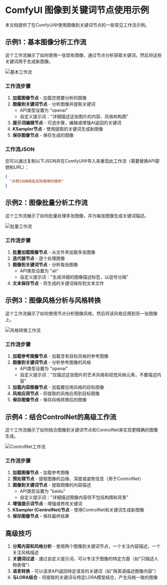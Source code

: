 # ComfyUI 图像到关键词节点使用示例

本文档提供了在ComfyUI中使用图像到关键词节点的一些常见工作流示例。

## 示例1：基本图像分析工作流

这个工作流展示了如何使用一张现有图像，通过节点分析获取关键词，然后将这些关键词用于生成新图像。

![基本工作流](https://i.imgur.com/example1.png)

### 工作流步骤

1. **加载图像节点** - 加载您想要分析的图像
2. **图像到关键词节点** - 分析图像并提取关键词
   - API类型设置为 "openai"
   - 自定义提示词："详细描述这张图片的内容、风格和构图"
3. **提示词编辑节点** - 可选步骤，编辑或增强AI返回的关键词
4. **KSampler节点** - 使用提取的关键词生成新图像
5. **保存图像节点** - 保存生成的图像

### 工作流JSON

您可以通过复制以下JSON并在ComfyUI中导入来重现此工作流（需要替换API密钥和URL）：

```json
{
  "示例JSON将在实际使用时提供"
}
```

## 示例2：图像批量分析工作流

这个工作流展示了如何批量处理多张图像，并为每张图像生成关键词描述。

![批量工作流](https://i.imgur.com/example2.png)

### 工作流步骤

1. **批量加载图像节点** - 从文件夹加载多张图像
2. **迭代器节点** - 逐个处理图像
3. **图像到关键词节点** - 分析每张图像
   - API类型设置为 "ali"
   - 自定义提示词："生成详细的图像描述标签，以逗号分隔"
4. **文本保存节点** - 将生成的关键词保存到文本文件

## 示例3：图像风格分析与风格转换

这个工作流展示了如何使用节点分析图像风格，然后将该风格应用到另一张图像上。

![风格转换工作流](https://i.imgur.com/example3.png)

### 工作流步骤

1. **加载参考图像节点** - 加载含有目标风格的参考图像
2. **图像到关键词节点** - 分析参考图像的风格
   - API类型设置为 "openai"
   - 自定义提示词："仅描述这张图片的艺术风格和视觉风格元素，不要描述内容"
3. **加载内容图像节点** - 加载要应用风格的目标图像
4. **风格应用节点** - 将提取的风格应用到目标图像
5. **保存图像节点** - 保存风格转换后的图像

## 示例4：结合ControlNet的高级工作流

这个工作流展示了如何结合图像到关键词节点和ControlNet来实现更精确的图像生成。

![ControlNet工作流](https://i.imgur.com/example4.png)

### 工作流步骤

1. **加载图像节点** - 加载参考图像
2. **预处理节点** - 提取图像的边缘、深度或姿势信息（用于ControlNet）
3. **图像到关键词节点** - 提取图像的内容描述
   - API类型设置为 "baidu"
   - 自定义提示词："详细描述图像内容但不包括构图和背景"
4. **增强提示词节点** - 增强或修改关键词
5. **KSampler (ControlNet)节点** - 使用ControlNet和关键词生成新图像
6. **保存图像节点** - 保存最终结果

## 高级技巧

1. **分离内容和风格分析** - 使用两个图像到关键词节点，一个关注内容描述，一个关注风格描述
2. **关键词过滤** - 通过自定义提示词，可以专注于图像的特定方面（如"只描述人物表情"）
3. **语言转换** - 可以请求API返回特定语言的关键词（如"用英语描述图像内容"）
4. **与LORA结合** - 将提取的关键词与特定LORA模型结合，产生风格一致的图像 